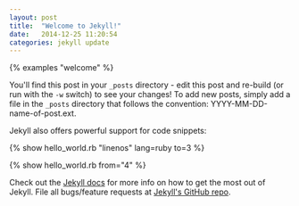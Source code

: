 ```yaml
---
layout: post
title:  "Welcome to Jekyll!"
date:   2014-12-25 11:20:54
categories: jekyll update
---
```


{% examples "welcome" %}

You'll find this post in your `_posts` directory - edit this post and re-build (or run with the `-w` switch) to see your changes!
To add new posts, simply add a file in the `_posts` directory that follows the convention: YYYY-MM-DD-name-of-post.ext.

Jekyll also offers powerful support for code snippets:

{% show hello_world.rb "linenos" lang=ruby to=3 %}

{% show hello_world.rb from="4" %}

Check out the [Jekyll docs][jekyll] for more info on how to get the most out of Jekyll. File all bugs/feature requests at [Jekyll's GitHub repo][jekyll-gh].

[jekyll-gh]: https://github.com/jekyll/jekyll
[jekyll]:    http://jekyllrb.com
